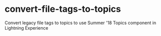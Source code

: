 # convert-file-tags-to-topics
Convert legacy file tags to topics to use Summer '18 Topics component in Lightning Experience
